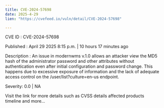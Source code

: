 ```yaml
---
title: CVE-2024-57698
date: 2025-4-29
lien: "https://cvefeed.io/vuln/detail/CVE-2024-57698"

---
```


CVE ID : CVE-2024-57698

Published :  April 29
2025
8:15 p.m. | 10 hours
17 minutes ago

Description : An issue in modernwms v.1.0 allows an attacker view the MD5 hash of the administrator password and other attributes without authentication
even after initial configuration and password change. This happens due to excessive exposure of information and the lack of adequate access control on the /user/list?culture=en-us endpoint.

Severity: 0.0 | NA

Visit the link for more details
such as CVSS details
affected products
timeline
and more...
